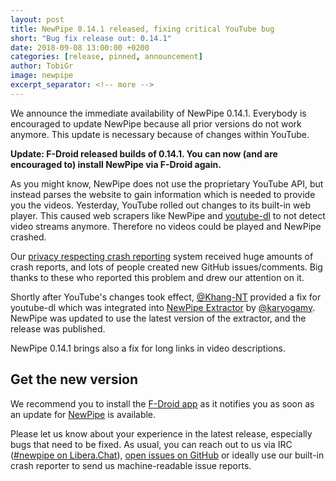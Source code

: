 ```yaml
---
layout: post
title: NewPipe 0.14.1 released, fixing critical YouTube bug
short: "Bug fix release out: 0.14.1"
date: 2018-09-08 13:00:00 +0200
categories: [release, pinned, announcement]
author: TobiGr
image: newpipe
excerpt_separator: <!-- more -->
---
```


We announce the immediate availability of NewPipe 0.14.1. Everybody is encouraged to update NewPipe because all prior versions do not work anymore. This update is necessary because of changes within YouTube.

**Update: F-Droid released builds of 0.14.1. You can now (and are encouraged to) install NewPipe via F-Droid again.**

<!-- more -->

As you might know, NewPipe does not use the proprietary YouTube API, but instead parses the website to gain information which is needed to provide you the videos. Yesterday, YouTube rolled out changes to its built-in web player. This caused web scrapers like NewPipe and [youtube-dl](https://github.com/rg3/youtube-dl/) to not detect video streams anymore.
Therefore no videos could be played and NewPipe crashed.

Our [privacy respecting crash reporting](https://github.com/TeamNewPipe/CrashReportImporter) system received huge amounts of crash reports, and lots of people created new GitHub issues/comments. Big thanks to these who reported this problem and drew our attention on it.

Shortly after YouTube's changes took effect, [@Khang-NT](https://github.com/Khang-NT) provided a fix for youtube-dl which was integrated into [NewPipe Extractor](https://github.com/TeamNewPipe/NewPipeExtractor) by [@karyogamy](https://github.com/karyogamy). NewPipe was updated to use the latest version of the extractor, and the release was published.

NewPipe 0.14.1 brings also a fix for long links in video descriptions.


## Get the new version

We recommend you to install the [F-Droid app](https://f-droid.org/) as it notifies you as soon as an update for [NewPipe](https://f-droid.org/packages/org.schabi.newpipe/) is available.

Please let us know about your experience in the latest release, especially bugs that need to be fixed. As usual, you can reach out to us via IRC ([#newpipe on Libera.Chat](https://web.libera.chat/#newpipe)), [open issues on GitHub](https://github.com/TeamNewPipe/NewPipe/issues/new) or ideally use our built-in crash reporter to send us machine-readable issue reports.
